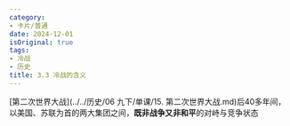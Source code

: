 ```yaml
---
category:
- 卡片/普通
date: 2024-12-01
isOriginal: true
tags:
- 冷战
- 历史
title: 3.3 冷战的含义
---
```


[第二次世界大战](../../历史/06 九下/单课/15. 第二次世界大战.md)后40多年间，以美国、苏联为首的两大集团之间，**既非战争又非和平**的对峙与竞争状态